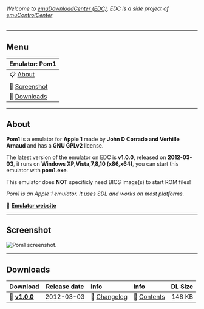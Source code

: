###### Welcome to [emuDownloadCenter (EDC)](https://github.com/PhoenixInteractiveNL/emuDownloadCenter/wiki/), EDC is a side project of [emuControlCenter](https://github.com/PhoenixInteractiveNL/emuControlCenter/wiki/)
***
## Menu
| **Emulator: Pom1** |
|:---------|
| :clipboard: [About](#about) |
| :sunrise: [Screenshot](#screenshot) |
| :floppy_disk: [Downloads](#downloads) |
***
## About
**Pom1** is a emulator for **Apple 1** made by **John D Corrado and Verhille Arnaud** and has a **GNU GPLv2** license.

The latest version of the emulator on EDC is **v1.0.0**, released on **2012-03-03**, it runs on **Windows XP,Vista,7,8,10 (x86,x64)**, you can start this emulator with **pom1.exe**.

This emulator does **NOT** specificly need BIOS image(s) to start ROM files!

_Pom1 is an Apple 1 emulator. It uses SDL and works on most platforms._

:link: [**Emulator website**](http://pom1.sourceforge.net/)
***
## Screenshot
![](https://raw.githubusercontent.com/PhoenixInteractiveNL/emuDownloadCenter/master/hooks/pom1/screen.jpg "Pom1 screenshot.")
***
## Downloads
| Download | Release date  | Info       | Info       | DL Size    |
|:---------|:-------------:|:-----------|:-----------|-----------:|
| :floppy_disk: [**v1.0.0**](https://github.com/PhoenixInteractiveNL/edc-repo0002/raw/master/pom1/1.0.0.7z) | 2012-03-03 | :page_facing_up: [Changelog](https://github.com/PhoenixInteractiveNL/edc-repo0002/blob/master/pom1/1.0.0_changelog.txt) | :mag_right: [Contents](https://github.com/PhoenixInteractiveNL/edc-repo0002/blob/master/pom1/1.0.0_contents.txt) | 148 KB |

